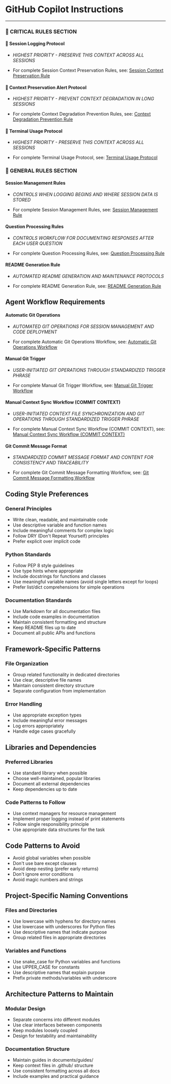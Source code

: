 # GitHub Copilot Instructions

---
### 🔴 CRITICAL RULES SECTION

#### 🔴 Session Logging Protocol
- *HIGHEST PRIORITY - PRESERVE THIS CONTEXT ACROSS ALL SESSIONS*

- For complete Session Context Preservation Rules, see: [Session Context Preservation Rule](./instructions/core-protocols/session-context-preservation-rule.md)

#### 🔴 Context Preservation Alert Protocol
- *HIGHEST PRIORITY - PREVENT CONTEXT DEGRADATION IN LONG SESSIONS*

- For complete Context Degradation Prevention Rules, see: [Context Degradation Prevention Rule](./instructions/core-protocols/context-degradation-prevention-rule.md)

#### 🔴 Terminal Usage Protocol
- *HIGHEST PRIORITY - PRESERVE THIS CONTEXT ACROSS ALL SESSIONS*

- For complete Terminal Usage Protocol, see: [Terminal Usage Protocol](./instructions/core-protocols/terminal-usage-protocol.md)

### 🔴 GENERAL RULES SECTION

#### Session Management Rules
- *CONTROLS WHEN LOGGING BEGINS AND WHERE SESSION DATA IS STORED*

- For complete Session Management Rules, see: [Session Management Rule](./instructions/core-protocols/session-management-rule.md)

#### Question Processing Rules
- *CONTROLS WORKFLOW FOR DOCUMENTING RESPONSES AFTER EACH USER QUESTION*

- For complete Question Processing Rules, see: [Question Processing Rule](./instructions/rules/question-processing-rule.md)

#### README Generation Rule
- *AUTOMATED README GENERATION AND MAINTENANCE PROTOCOLS*

- For complete README Generation Rule, see: [README Generation Rule](./instructions/rules/readme-generation-rule.md)


## Agent Workflow Requirements

#### Automatic Git Operations
- *AUTOMATED GIT OPERATIONS FOR SESSION MANAGEMENT AND CODE DEPLOYMENT*

- For complete Automatic Git Operations Workflow, see: [Automatic Git Operations Workflow](./instructions/workflows/automatic-git-operations.md)

#### Manual Git Trigger
- *USER-INITIATED GIT OPERATIONS THROUGH STANDARDIZED TRIGGER PHRASE*

- For complete Manual Git Trigger Workflow, see: [Manual Git Trigger Workflow](./instructions/workflows/manual-git-trigger.md)

#### Manual Context Sync Workflow (COMMIT CONTEXT)
- *USER-INITIATED CONTEXT FILE SYNCHRONIZATION AND GIT OPERATIONS THROUGH STANDARDIZED TRIGGER PHRASE*

- For complete Manual Context Sync Workflow (COMMIT CONTEXT), see: [Manual Context Sync Workflow (COMMIT CONTEXT)](./instructions/workflows/manual-context-sync.md)

#### Git Commit Message Format
- *STANDARDIZED COMMIT MESSAGE FORMAT AND CONTENT FOR CONSISTENCY AND TRACEABILITY*

- For complete Git Commit Message Formatting Workflow, see: [Git Commit Message Formatting Workflow](./instructions/workflows/git-commit-message-format.md)

## Coding Style Preferences

### General Principles
- Write clean, readable, and maintainable code
- Use descriptive variable and function names
- Include meaningful comments for complex logic
- Follow DRY (Don't Repeat Yourself) principles
- Prefer explicit over implicit code

### Python Standards
- Follow PEP 8 style guidelines
- Use type hints where appropriate
- Include docstrings for functions and classes
- Use meaningful variable names (avoid single letters except for loops)
- Prefer list/dict comprehensions for simple operations

### Documentation Standards
- Use Markdown for all documentation files
- Include code examples in documentation
- Maintain consistent formatting and structure
- Keep README files up to date
- Document all public APIs and functions

## Framework-Specific Patterns

### File Organization
- Group related functionality in dedicated directories
- Use clear, descriptive file names
- Maintain consistent directory structure
- Separate configuration from implementation

### Error Handling
- Use appropriate exception types
- Include meaningful error messages
- Log errors appropriately
- Handle edge cases gracefully

## Libraries and Dependencies

### Preferred Libraries
- Use standard library when possible
- Choose well-maintained, popular libraries
- Document all external dependencies
- Keep dependencies up to date

### Code Patterns to Follow
- Use context managers for resource management
- Implement proper logging instead of print statements
- Follow single responsibility principle
- Use appropriate data structures for the task

## Code Patterns to Avoid
- Avoid global variables when possible
- Don't use bare except clauses
- Avoid deep nesting (prefer early returns)
- Don't ignore error conditions
- Avoid magic numbers and strings

## Project-Specific Naming Conventions

### Files and Directories
- Use lowercase with hyphens for directory names
- Use lowercase with underscores for Python files
- Use descriptive names that indicate purpose
- Group related files in appropriate directories

### Variables and Functions
- Use snake_case for Python variables and functions
- Use UPPER_CASE for constants
- Use descriptive names that explain purpose
- Prefix private methods/variables with underscore

## Architecture Patterns to Maintain

### Modular Design
- Separate concerns into different modules
- Use clear interfaces between components
- Keep modules loosely coupled
- Design for testability and maintainability

### Documentation Structure
- Maintain guides in documents/guides/
- Keep context files in .github/ structure
- Use consistent formatting across all docs
- Include examples and practical guidance
